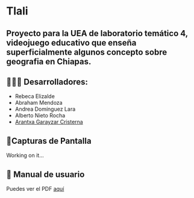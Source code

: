 # Tlali
  Proyecto para la UEA de laboratorio temático 4, videojuego educativo que enseña superficialmente algunos concepto sobre geografia en Chiapas.
  ---
  
  ## 👩🏻‍💻 Desarrolladores:
  - Rebeca Elizalde
  - Abraham Mendoza
  - Andrea Domínguez Lara
  - Alberto Nieto Rocha
  - [Arantxa Garayzar Cristerna](https://arantxa-garcri.github.io)

## 📱Capturas de Pantalla
Working on it...

## 📃 Manual de usuario
Puedes ver el PDF [aquí](https://drive.google.com/file/d/1XtwanW9VSD7UpmOmvSHCVkXtrvNUmI2n/view?usp=sharing)
